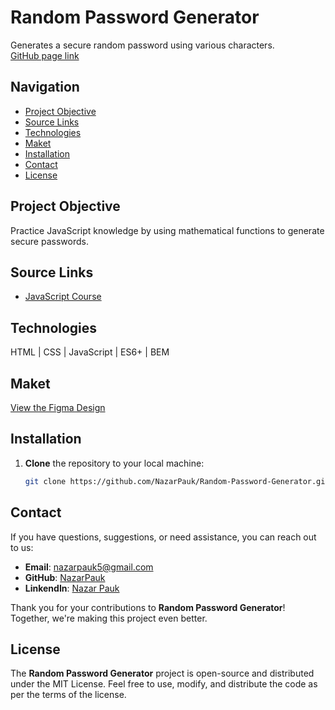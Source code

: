 # Random Password Generator
Generates a secure random password using various characters.  
[GitHub page link](https://github.com/NazarPauk/Random-Password-Generator)

## Navigation
- [Project Objective](#project-objective)
- [Source Links](#source-links)
- [Technologies](#technologies)
- [Maket](#maket)
- [Installation](#installation)
- [Contact](#contact)
- [License](#license)

## Project Objective
Practice JavaScript knowledge by using mathematical functions to generate secure passwords.

## Source Links
- [JavaScript Course](https://v2.scrimba.com/learn-javascript-c0v:toc)

## Technologies  
HTML | CSS | JavaScript | ES6+ | BEM  

## Maket 
[View the Figma Design](https://www.figma.com/design/NEj9JDycMjF3XKXq7swoc9/Random-Password-Generator-(New-version)?node-id=0-1&node-type=canvas)

## Installation  
1. **Clone** the repository to your local machine:
   ```bash
   git clone https://github.com/NazarPauk/Random-Password-Generator.git
   ```

## Contact
If you have questions, suggestions, or need assistance, you can reach out to us:
- **Email**: nazarpauk5@gmail.com
- **GitHub**: [NazarPauk](https://github.com/NazarPauk)
- **LinkendIn**: [Nazar Pauk](www.linkedin.com/in/nazar-pauk)

Thank you for your contributions to **Random Password Generator**! Together, we're making this project even better.

## License
The **Random Password Generator** project is open-source and distributed under the MIT License. Feel free to use, modify, and distribute the code as per the terms of the license.
